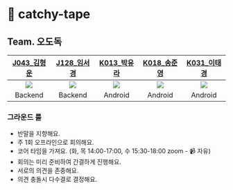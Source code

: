 # 📼 catchy-tape

## Team. 오도독

|[J043_김형운](https://github.com/khw3754)|[J128_임서경](https://github.com/Cutiepazzipozzi)|[K013_박유라](https://github.com/youlalala)|[K018_송준영](https://github.com/HamBP)|[K031_이태경](https://github.com/2taezeat)|
|:---:|:---:|:---:|:---:|:---:|
|<img src="https://github.com/khw3754.png">|<img src="https://github.com/Cutiepazzipozzi.png">|<img src="https://github.com/youlalala.png">|<img src="https://github.com/HamBP.png">|<img src="https://github.com/2taezeat.png">|
|Backend|Backend|Android|Android|Android|

### 그라운드 룰

- 반말을 지향해요.
- 주 1회 오프라인으로 회의해요.
- 코어 타임을 가져요. (화, 목 14:00-17:00, 수 15:30-18:00 zoom - 📹 자유)
- 회의는 미리 준비하여 간결하게 진행해요.
- 서로의 의견을 존중해요.
- 의견 충돌시 다수결로 결정해요.
